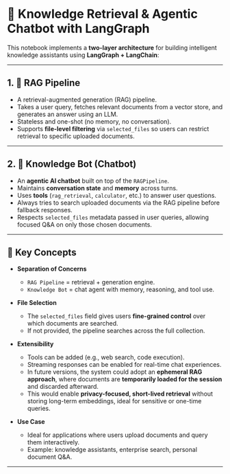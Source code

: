 # 📘 Knowledge Retrieval & Agentic Chatbot with LangGraph  

This notebook implements a **two-layer architecture** for building intelligent knowledge assistants using **LangGraph + LangChain**:  

---

## 1. 🔎 RAG Pipeline  
- A retrieval-augmented generation (RAG) pipeline.  
- Takes a user query, fetches relevant documents from a vector store, and generates an answer using an LLM.  
- Stateless and one-shot (no memory, no conversation).  
- Supports **file-level filtering** via `selected_files` so users can restrict retrieval to specific uploaded documents.

---

## 2. 🤖 Knowledge Bot (Chatbot)  
- An **agentic AI chatbot** built on top of the `RAGPipeline`.  
- Maintains **conversation state** and **memory** across turns.  
- Uses **tools** (`rag_retrieval`, `calculator`, etc.) to answer user questions.  
- Always tries to search uploaded documents via the RAG pipeline before fallback responses.  
- Respects `selected_files` metadata passed in user queries, allowing focused Q&A on only those chosen documents.  

---

## 🔑 Key Concepts
- **Separation of Concerns**  
  - `RAG Pipeline` = retrieval + generation engine.  
  - `Knowledge Bot` = chat agent with memory, reasoning, and tool use.  

- **File Selection**  
  - The `selected_files` field gives users **fine-grained control** over which documents are searched.  
  - If not provided, the pipeline searches across the full collection.  

- **Extensibility**  
  - Tools can be added (e.g., web search, code execution).  
  - Streaming responses can be enabled for real-time chat experiences.  
  - In future versions, the system could adopt an **ephemeral RAG approach**, where documents are **temporarily loaded for the session** and discarded afterward.  
  - This would enable **privacy-focused, short-lived retrieval** without storing long-term embeddings, ideal for sensitive or one-time queries.

- **Use Case**  
  - Ideal for applications where users upload documents and query them interactively.  
  - Example: knowledge assistants, enterprise search, personal document Q&A.  

---
